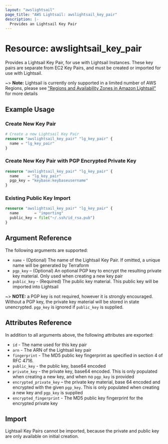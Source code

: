 ```yaml
---
layout: "awslightsail"
page_title: "AWS Lightsail: awslightsail_key_pair"
description: |-
  Provides an Lightsail Key Pair
---
```


# Resource: awslightsail_key_pair

Provides a Lightsail Key Pair, for use with Lightsail Instances. These key pairs
are separate from EC2 Key Pairs, and must be created or imported for use with
Lightsail.

~> **Note:** Lightsail is currently only supported in a limited number of AWS Regions, please see ["Regions and Availability Zones in Amazon Lightsail"](https://lightsail.aws.amazon.com/ls/docs/overview/article/understanding-regions-and-availability-zones-in-amazon-lightsail) for more details

## Example Usage

### Create New Key Pair

```terraform
# Create a new Lightsail Key Pair
resource "awslightsail_key_pair" "lg_key_pair" {
  name = "lg_key_pair"
}
```

### Create New Key Pair with PGP Encrypted Private Key

```terraform
resource "awslightsail_key_pair" "lg_key_pair" {
  name    = "lg_key_pair"
  pgp_key = "keybase:keybaseusername"
}
```

### Existing Public Key Import

```terraform
resource "awslightsail_key_pair" "lg_key_pair" {
  name       = "importing"
  public_key = file("~/.ssh/id_rsa.pub")
}
```

## Argument Reference

The following arguments are supported:

* `name` - (Optional) The name of the Lightsail Key Pair. If omitted, a unique
name will be generated by Terraform
* `pgp_key` – (Optional) An optional PGP key to encrypt the resulting private
key material. Only used when creating a new key pair
* `public_key` - (Required) The public key material. This public key will be
imported into Lightsail

~> **NOTE:** a PGP key is not required, however it is strongly encouraged.
Without a PGP key, the private key material will be stored in state unencrypted.
`pgp_key` is ignored if `public_key` is supplied.

## Attributes Reference

In addition to all arguments above, the following attributes are exported:

* `id` - The name used for this key pair
* `arn` - The ARN of the Lightsail key pair
* `fingerprint` - The MD5 public key fingerprint as specified in section 4 of RFC 4716.
* `public_key` - the public key, base64 encoded
* `private_key` - the private key, base64 encoded. This is only populated
when creating a new key, and when no `pgp_key` is provided
* `encrypted_private_key` – the private key material, base 64 encoded and
encrypted with the given `pgp_key`. This is only populated when creating a new
key and `pgp_key` is supplied
* `encrypted_fingerprint` - The MD5 public key fingerprint for the encrypted
private key

## Import

Lightsail Key Pairs cannot be imported, because the private and public key are
only available on initial creation.
